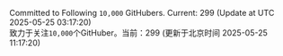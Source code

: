 Committed to Following `10,000` GitHubers. Current: <!-- FOLLOWING_COUNT -->299<!-- FOLLOWING_COUNT --> (Update at UTC <!-- LAST_UPDATED -->2025-05-25 03:17:20<!-- LAST_UPDATED -->)<br>
致力于关注`10,000`个GitHuber。当前：<!-- FOLLOWING_COUNT -->299<!-- FOLLOWING_COUNT --> (更新于北京时间 <!-- LAST_UPDATED_CST -->2025-05-25 11:17:20<!-- LAST_UPDATED_CST -->)
